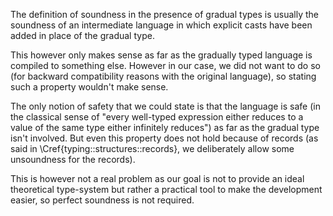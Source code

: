 The definition of soundness in the presence of gradual types is usually the
soundness of an intermediate language in which explicit casts have been added
in place of the gradual type.

This however only makes sense as far as the gradually typed language is
compiled to something else.
However in our case, we did not want to do so (for backward compatibility
reasons with the original language), so stating such a property wouldn't make
sense.

The only notion of safety that we could state is that the language is safe (in
the classical sense of "every well-typed expression either reduces to a value
of the same type either infinitely reduces") as far as the gradual type isn't
involved.
But even this property does not hold because of records (as said in
\Cref{typing::structures::records}, we deliberately allow some unsoundness for
the records).

This is however not a real problem as our goal is not to provide an ideal
theoretical type-system but rather a practical tool to make the development
easier, so perfect soundness is not required.
